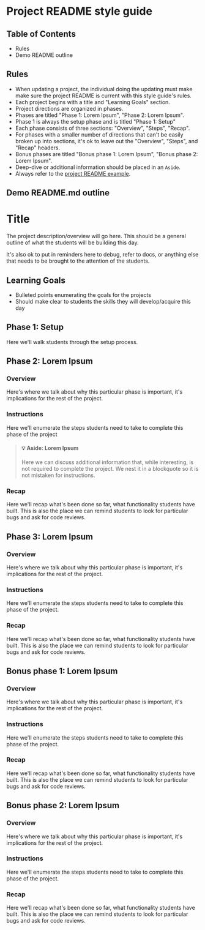 # Project README style guide

## Table of Contents

* Rules
* Demo README outline

## Rules

* When updating a project, the individual doing the updating must make
make sure the project README is current with this style guide's rules.
* Each project begins with a title and "Learning Goals" section.
* Project directions are organized in phases.
* Phases are titled "Phase 1: Lorem Ipsum", "Phase 2: Lorem Ipsum".
* Phase 1 is always the setup phase and is titled "Phase 1: Setup"
* Each phase consists of three sections: "Overview", "Steps", "Recap".
* For phases with a smaller number of directions that can't be easily broken up into sections, it's ok to leave out the "Overview", "Steps", and "Recap" headers.
* Bonus phases are titled "Bonus phase 1: Lorem Ipsum", "Bonus phase 2: Lorem Ipsum".
* Deep-dive or additional information should be placed in an `Aside`.
* Always refer to the [project README example](project_readme_example.md).

## Demo README.md outline

# Title

The project description/overview will go here. This should be a general outline of what
the students will be building this day.

It's also ok to put in reminders here to debug, refer to docs, or anything else
that needs to be brought to the attention of the students.

## Learning Goals

* Bulleted points enumerating the goals for the projects
* Should make clear to students the skills they will develop/acquire this day

## Phase 1: Setup

Here we'll walk students through the setup process.

## Phase 2: Lorem Ipsum

### Overview

Here's where we talk about why this particular phase is important, it's implications
for the rest of the project.

### Instructions

Here we'll enumerate the steps students need to take to complete this phase
of the project

>#### :bulb: Aside: Lorem Ipsum
>
>Here we can discuss additional information that, while interesting, is not required to complete the project.
>We nest it in a blockquote so it is not mistaken for instructions.

### Recap

Here we'll recap what's been done so far, what functionality students have built.
This is also the place we can remind students to look for particular bugs and ask
for code reviews.

## Phase 3: Lorem Ipsum

### Overview

Here's where we talk about why this particular phase is important, it's implications
for the rest of the project.

### Instructions

Here we'll enumerate the steps students need to take to complete this phase
of the project.

### Recap

Here we'll recap what's been done so far, what functionality students have built.
This is also the place we can remind students to look for particular bugs and ask
for code reviews.

## Bonus phase 1: Lorem Ipsum

### Overview

Here's where we talk about why this particular phase is important, it's implications
for the rest of the project.

### Instructions

Here we'll enumerate the steps students need to take to complete this phase
of the project.

### Recap

Here we'll recap what's been done so far, what functionality students have built.
This is also the place we can remind students to look for particular bugs and ask
for code reviews.

## Bonus phase 2: Lorem Ipsum

### Overview

Here's where we talk about why this particular phase is important, it's implications
for the rest of the project.

### Instructions

Here we'll enumerate the steps students need to take to complete this phase
of the project.

### Recap

Here we'll recap what's been done so far, what functionality students have built.
This is also the place we can remind students to look for particular bugs and ask
for code reviews.
